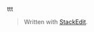 
ttt

> Written with [StackEdit](https://stackedit.io/).
<!--stackedit_data:
eyJoaXN0b3J5IjpbLTI4MjQzMjc1Ml19
-->